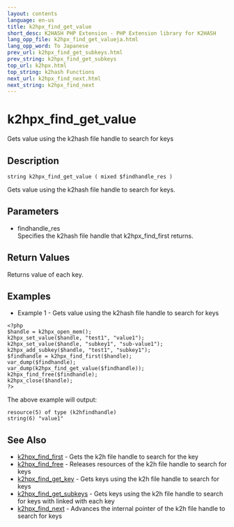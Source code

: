 ```yaml
---
layout: contents
language: en-us
title: k2hpx_find_get_value
short_desc: K2HASH PHP Extension - PHP Extension library for K2HASH
lang_opp_file: k2hpx_find_get_valueja.html
lang_opp_word: To Japanese
prev_url: k2hpx_find_get_subkeys.html
prev_string: k2hpx_find_get_subkeys
top_url: k2hpx.html
top_string: k2hash Functions
next_url: k2hpx_find_next.html
next_string: k2hpx_find_next
---
```


# k2hpx_find_get_value
Gets value using the k2hash file handle to search for keys

## Description
```
string k2hpx_find_get_value ( mixed $findhandle_res )
```
Gets value using the k2hash file handle to search for keys. 

## Parameters
- findhandle_res  
Specifies the k2hash file handle that k2hpx_find_first returns.

## Return Values
Returns value of each key. 

## Examples
- Example 1 - Gets value using the k2hash file handle to search for keys
```
<?php
$handle = k2hpx_open_mem();
k2hpx_set_value($handle, "test1", "value1");
k2hpx_set_value($handle, "subkey1", "sub-value1");
k2hpx_add_subkey($handle, "test1", "subkey1");
$findhandle = k2hpx_find_first($handle);
var_dump($findhandle);
var_dump(k2hpx_find_get_value($findhandle));
k2hpx_find_free($findhandle);
k2hpx_close($handle);
?>
```
The above example will output:
```
resource(5) of type (k2hfindhandle)
string(6) "value1"
```

## See Also
- [k2hpx_find_first](k2hpx_find_first.html) - Gets the k2h file handle to search for the key
- [k2hpx_find_free](k2hpx_find_free.html) - Releases resources of the k2h file handle to search for keys
- [k2hpx_find_get_key](k2hpx_find_get_key.html) - Gets keys using the k2h file handle to search for keys
- [k2hpx_find_get_subkeys](k2hpx_find_get_subkeys.html) - Gets keys using the k2h file handle to search for keys with linked with each key
- [k2hpx_find_next](k2hpx_find_next.html) - Advances the internal pointer of the k2h file handle to search for keys
